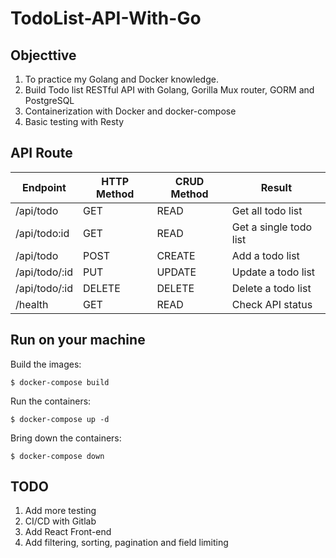 # TodoList-API-With-Go

## Objecttive
  1. To practice my Golang and Docker knowledge.
  2. Build Todo list RESTful API with Golang, Gorilla Mux router, GORM and PostgreSQL
  3. Containerization with Docker and docker-compose
  4. Basic testing with Resty
  
 ## API Route
| Endpoint | HTTP Method | CRUD Method | Result |
| ----------- | ----------- | ---------| -------|
| /api/todo | GET | READ | Get all todo list |
| /api/todo:id | GET | READ | Get a single todo list |
| /api/todo | POST | CREATE | Add a todo list |
| /api/todo/:id | PUT | UPDATE | Update a todo list |
| /api/todo/:id | DELETE | DELETE | Delete a todo list |
| /health | GET | READ | Check API status |
  
 
## Run on your machine
Build the images:
```
$ docker-compose build
```
Run the containers:
```
$ docker-compose up -d
```
Bring down the containers:
```
$ docker-compose down
```

## TODO
1. Add more testing
2. CI/CD with Gitlab
3. Add React Front-end
4. Add filtering, sorting, pagination and field limiting
